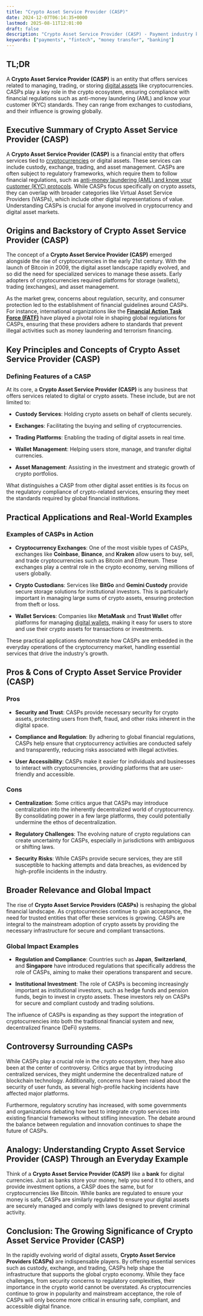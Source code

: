 ```yaml
---
title: "Crypto Asset Service Provider (CASP)"
date: 2024-12-07T06:14:35+0000
lastmod: 2025-08-11T12:01:00
draft: false
description: "Crypto Asset Service Provider (CASP) - Payment industry knowledge and insights"
keywords: ["payments", "fintech", "money transfer", "banking"]
---
```


## TL;DR

A **Crypto Asset Service Provider (CASP)** is an entity that offers services related to managing, trading, or storing [digital assets](https://faisalkhanllc.xyz/resources/payments-wiki/d/digital-assets/) like cryptocurrencies. CASPs play a key role in the crypto ecosystem, ensuring compliance with financial regulations such as anti-money laundering (AML) and know your customer (KYC) standards. They can range from exchanges to custodians, and their influence is growing globally.

## Executive Summary of Crypto Asset Service Provider (CASP)

A **Crypto Asset Service Provider (CASP)** is a financial entity that offers services tied to [cryptocurrencies](https://faisalkhanllc.xyz/resources/payments-wiki/c/cryptocurrency/) or digital assets. These services can include custody, exchange, trading, and asset management. CASPs are often subject to regulatory frameworks, which require them to follow financial regulations, such as [anti-money laundering (AML) and know your customer (KYC) protocols](https://faisalkhanllc.xyz/resources/payments-wiki/k/know-your-customer-kyc-anti-money-laundering-aml/). While CASPs focus specifically on crypto assets, they can overlap with broader categories like Virtual Asset Service Providers (VASPs), which include other digital representations of value. Understanding CASPs is crucial for anyone involved in cryptocurrency and digital asset markets.

## Origins and Backstory of Crypto Asset Service Provider (CASP)

The concept of a **Crypto Asset Service Provider (CASP)** emerged alongside the rise of cryptocurrencies in the early 21st century. With the launch of Bitcoin in 2009, the digital asset landscape rapidly evolved, and so did the need for specialized services to manage these assets. Early adopters of cryptocurrencies required platforms for storage (wallets), trading (exchanges), and asset management.

As the market grew, concerns about regulation, security, and consumer protection led to the establishment of financial guidelines around CASPs. For instance, international organizations like the **[Financial Action Task Force (FATF)](https://faisalkhanllc.xyz/resources/payments-wiki/f/fatf/)** have played a pivotal role in shaping global regulations for CASPs, ensuring that these providers adhere to standards that prevent illegal activities such as money laundering and terrorism financing.

## Key Principles and Concepts of Crypto Asset Service Provider (CASP)

### Defining Features of a CASP

At its core, a **Crypto Asset Service Provider (CASP)** is any business that offers services related to digital or crypto assets. These include, but are not limited to:

- **Custody Services**: Holding crypto assets on behalf of clients securely.

- **Exchanges**: Facilitating the buying and selling of cryptocurrencies.

- **Trading Platforms**: Enabling the trading of digital assets in real time.

- **Wallet Management**: Helping users store, manage, and transfer digital currencies.

- **Asset Management**: Assisting in the investment and strategic growth of crypto portfolios.

What distinguishes a CASP from other digital asset entities is its focus on the regulatory compliance of crypto-related services, ensuring they meet the standards required by global financial institutions.

## Practical Applications and Real-World Examples

### Examples of CASPs in Action

- **Cryptocurrency Exchanges**: One of the most visible types of CASPs, exchanges like **Coinbase**, **Binance**, and **Kraken** allow users to buy, sell, and trade cryptocurrencies such as Bitcoin and Ethereum. These exchanges play a central role in the crypto economy, serving millions of users globally.

- **Crypto Custodians**: Services like **BitGo** and **Gemini Custody** provide secure storage solutions for institutional investors. This is particularly important in managing large sums of crypto assets, ensuring protection from theft or loss.

- **Wallet Services**: Companies like **MetaMask** and **Trust Wallet** offer platforms for managing [digital wallets](https://faisalkhanllc.xyz/resources/payments-wiki/d/digital-wallet/), making it easy for users to store and use their crypto assets for transactions or investments.

These practical applications demonstrate how CASPs are embedded in the everyday operations of the cryptocurrency market, handling essential services that drive the industry's growth.

## Pros & Cons of Crypto Asset Service Provider (CASP)

### Pros

- **Security and Trust**: CASPs provide necessary security for crypto assets, protecting users from theft, fraud, and other risks inherent in the digital space.

- **Compliance and Regulation**: By adhering to global financial regulations, CASPs help ensure that cryptocurrency activities are conducted safely and transparently, reducing risks associated with illegal activities.

- **User Accessibility**: CASPs make it easier for individuals and businesses to interact with cryptocurrencies, providing platforms that are user-friendly and accessible.

### Cons

- **Centralization**: Some critics argue that CASPs may introduce centralization into the inherently decentralized world of cryptocurrency. By consolidating power in a few large platforms, they could potentially undermine the ethos of decentralization.

- **Regulatory Challenges**: The evolving nature of crypto regulations can create uncertainty for CASPs, especially in jurisdictions with ambiguous or shifting laws.

- **Security Risks**: While CASPs provide secure services, they are still susceptible to hacking attempts and data breaches, as evidenced by high-profile incidents in the industry.

## Broader Relevance and Global Impact

The rise of **Crypto Asset Service Providers (CASPs)** is reshaping the global financial landscape. As cryptocurrencies continue to gain acceptance, the need for trusted entities that offer these services is growing. CASPs are integral to the mainstream adoption of crypto assets by providing the necessary infrastructure for secure and compliant transactions.

### Global Impact Examples

- **Regulation and Compliance**: Countries such as **Japan**, **Switzerland**, and **Singapore** have introduced regulations that specifically address the role of CASPs, aiming to make their operations transparent and secure.

- **Institutional Investment**: The role of CASPs is becoming increasingly important as institutional investors, such as hedge funds and pension funds, begin to invest in crypto assets. These investors rely on CASPs for secure and compliant custody and trading solutions.

The influence of CASPs is expanding as they support the integration of cryptocurrencies into both the traditional financial system and new, decentralized finance (DeFi) systems.

## Controversy Surrounding CASPs

While CASPs play a crucial role in the crypto ecosystem, they have also been at the center of controversy. Critics argue that by introducing centralized services, they might undermine the decentralized nature of blockchain technology. Additionally, concerns have been raised about the security of user funds, as several high-profile hacking incidents have affected major platforms.

Furthermore, regulatory scrutiny has increased, with some governments and organizations debating how best to integrate crypto services into existing financial frameworks without stifling innovation. The debate around the balance between regulation and innovation continues to shape the future of CASPs.

## Analogy: Understanding Crypto Asset Service Provider (CASP) Through an Everyday Example

Think of a **Crypto Asset Service Provider (CASP)** like a **bank** for digital currencies. Just as banks store your money, help you send it to others, and provide investment options, a CASP does the same, but for cryptocurrencies like Bitcoin. While banks are regulated to ensure your money is safe, CASPs are similarly regulated to ensure your digital assets are securely managed and comply with laws designed to prevent criminal activity.

## Conclusion: The Growing Significance of Crypto Asset Service Provider (CASP)

In the rapidly evolving world of digital assets, **Crypto Asset Service Providers (CASPs)** are indispensable players. By offering essential services such as custody, exchange, and trading, CASPs help shape the infrastructure that supports the global crypto economy. While they face challenges, from security concerns to regulatory complexities, their importance in the crypto world cannot be overstated. As cryptocurrencies continue to grow in popularity and mainstream acceptance, the role of CASPs will only become more critical in ensuring safe, compliant, and accessible digital finance.